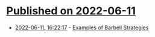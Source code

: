 # [Published on 2022-06-11](index.md)

* [2022-06-11, 16:22:17](https://news.ycombinator.com/item?id=31705667) - [Examples of Barbell Strategies](https://www.dwarkeshpatel.com/p/barbell-strategies)
